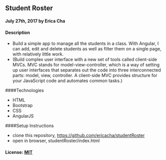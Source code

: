 ## Student Roster

#### July 27th, 2017 by Erica Cha

#### Description
-  Build a simple app to manage all the students in a class. With Angular, I can add, edit and delete students as well as filter them on a single page, with relatively little work.
- (Build complex user interface with a new set of tools called client-side MVCs. MVC stands for model-view-controller, which is a way of setting up user interfaces that separates out the code into three interconnected parts: model, view, controller. A client-side MVC provides structure for your JavaScript code and automates common tasks.)

####Technologies
- HTML
- Bootstrap
- CSS
- AngularJS

####Setup Instructions
- clone this repository, https://github.com/ericacha/studentRoster
- open in browser, studentRoster/index.html



#### License: <a href="https://github.com/twbs/bootstrap/blob/master/LICENSE">MIT</a>  
